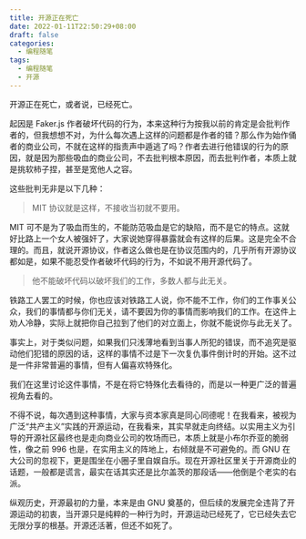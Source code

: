 ```yaml
---
title: 开源正在死亡
date: 2022-01-11T22:50:29+08:00
draft: false
categories:
  - 编程随笔
tags:
  - 编程随笔
  - 开源
---
```


开源正在死亡，或者说，已经死亡。

起因是 Faker.js 作者破坏代码的行为，本来这种行为按我以前的肯定是会批判作者的，但我想想不对，为什么每次遇上这样的问题都是作者的错？那么作为始作俑者的商业公司，不就在这样的指责声中遁逃了吗？作者去进行他错误的行为的原因，就是因为那些吸血的商业公司，不去批判根本原因，而去批判作者，本质上就是挑软柿子捏，甚至是宽他人之容。

这些批判无非是以下几种：

> MIT 协议就是这样，不接收当初就不要用。

MIT 可不是为了吸血而生的，不能防范吸血是它的缺陷，而不是它的特点。这就好比路上一个女人被强奸了，大家说她穿得暴露就会有这样的后果。这是完全不合理的。而且，就说开源协议，作者这么做也是在协议范围内的，几乎所有开源协议都如是，如果不能忍受作者破坏代码的行为，不如说不用开源代码了。

> 他不能破坏代码以破坏我们的工作，多数人都与此无关。

铁路工人罢工的时候，你也应该对铁路工人说，你不能不工作，你们的工作事关公众，我们的事情都与你们无关，请不要因为你的事情而影响我们的工作。在这件上劝人冷静，实际上就把你自己拉到了他们的对立面上，你就不能说你与此无关了。

事实上，对于类似问题，如果我们只浅薄地看到当事人所犯的错误，而不追究是驱动他们犯错的原因的话，这样的事情不过是下一次复仇事件倒计时的开始。这不过是一件非常普遍的事情，但有人偏喜欢特殊化。

我们在这里讨论这件事情，不是在将它特殊化去看待的，而是以一种更广泛的普遍视角去看的。

不得不说，每次遇到这种事情，大家与资本家真是同心同德呢！在我看来，被视为广泛“共产主义”实践的开源运动，在我看来，其实早就走向终结。以实用主义为引导的开源社区最终也是走向商业公司的牧场而已，本质上就是小布尔乔亚的脆弱性，像之前 996 也是，在实用主义的阵地上，右倾就是不可避免的。而 GNU 在大公司的忽视下，更是围坐在小圈子里自娱自乐。现在开源社区里关于开源商业的话题，一般都是谎言，最实在话其实还是比尔盖茨的那段话——他倒是个老实的右派。

纵观历史，开源最初的力量，本来是由 GNU 奠基的，但后续的发展完全违背了开源运动的初衷，当开源只是纯粹的一种行为时，开源运动已经死了，它已经失去它无限分享的根基。开源还活著，但还不如死了。
